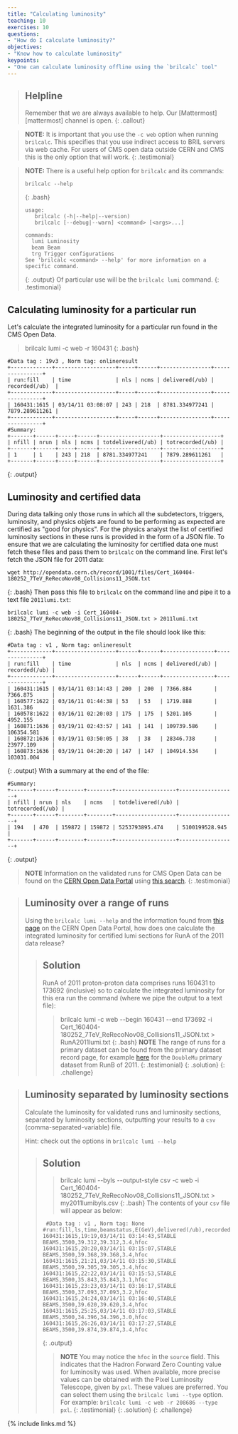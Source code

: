 ```yaml
---
title: "Calculating luminosity"
teaching: 10
exercises: 10
questions:
- "How do I calculate luminosity?"
objectives:
- "Know how to calculate luminosity"
keypoints:
- "One can calculate luminosity offline using the `brilcalc` tool"
---
```

> ## Helpline
>
> Remember that we are always available to help.  Our [Mattermost][mattermost] channel is open.
{: .callout}

> **NOTE:**
> It is important that you use the `-c web` option when running `brilcalc`.
> This specifies that you use indirect access to BRIL servers via web cache.
> For users of CMS open data outside CERN and CMS this is the only option that will work.
{: .testimonial}

> **NOTE:**
> There is a useful help option for `brilcalc` and its commands:
> ~~~
> brilcalc --help
> ~~~
> {: .bash}
> ~~~
> usage:
>    brilcalc (-h|--help|--version)
>    brilcalc [--debug|--warn] <command> [<args>...]
>
> commands:
>   lumi Luminosity
>   beam Beam
>   trg Trigger configurations
> See 'brilcalc <command> --help' for more information on a specific command.
> ~~~
> {: .output}
> Of particular use will be the `brilcalc lumi` command.
{: .testimonial}

## Calculating luminosity for a particular run
Let's calculate the integrated luminosity for a particular run found in the CMS Open Data.
> brilcalc lumi -c web -r 160431
{: .bash}
~~~
#Data tag : 19v3 , Norm tag: onlineresult
+-------------+-------------------+-----+------+----------------+----------------+
| run:fill    | time              | nls | ncms | delivered(/ub) | recorded(/ub)  |
+-------------+-------------------+-----+------+----------------+----------------+
| 160431:1615 | 03/14/11 03:08:07 | 243 | 218  | 8781.334977241 | 7879.289611261 |
+-------------+-------------------+-----+------+----------------+----------------+
#Summary:
+-------+------+-----+------+-------------------+------------------+
| nfill | nrun | nls | ncms | totdelivered(/ub) | totrecorded(/ub) |
+-------+------+-----+------+-------------------+------------------+
| 1     | 1    | 243 | 218  | 8781.334977241    | 7879.289611261   |
+-------+------+-----+------+-------------------+------------------+
~~~
{: .output}


## Luminosity and certified data
During data talking only those runs in which all the subdetectors, triggers, luminosity, and physics objets are found to be performing as expected
are certified as "good for physics". For the physics analyst the list of certified luminosity sections in these runs is provided in the form of a
JSON file. To ensure that we are calculating the luminosity for certified data one must fetch these files and pass them to `brilcalc` on the command line.
First let's fetch the JSON file for 2011 data:
~~~
wget http://opendata.cern.ch/record/1001/files/Cert_160404-180252_7TeV_ReRecoNov08_Collisions11_JSON.txt
~~~
{: .bash}
Then pass this file to `brilcalc` on the command line and pipe it to a text file `2011lumi.txt`:
~~~
brilcalc lumi -c web -i Cert_160404-180252_7TeV_ReRecoNov08_Collisions11_JSON.txt > 2011lumi.txt
~~~
{: .bash}
The beginning of the output in the file should look like this:
~~~
#Data tag : v1 , Norm tag: onlineresult
+-------------+-------------------+------+------+----------------+---------------+
| run:fill    | time              | nls  | ncms | delivered(/ub) | recorded(/ub) |
+-------------+-------------------+------+------+----------------+---------------+
| 160431:1615 | 03/14/11 03:14:43 | 200  | 200  | 7366.884       | 7366.875      |
| 160577:1622 | 03/16/11 01:44:38 | 53   | 53   | 1719.888       | 1631.386      |
| 160578:1622 | 03/16/11 02:20:03 | 175  | 175  | 5201.105       | 4952.155      |
| 160871:1636 | 03/19/11 02:43:57 | 141  | 141  | 109739.586     | 106354.581    |
| 160872:1636 | 03/19/11 03:50:05 | 38   | 38   | 28346.738      | 23977.109     |
| 160873:1636 | 03/19/11 04:20:20 | 147  | 147  | 104914.534     | 103031.004    |
~~~
{: .output}
With a summary at the end of the file:
~~~
#Summary:
+-------+------+--------+--------+-------------------+------------------+
| nfill | nrun | nls    | ncms   | totdelivered(/ub) | totrecorded(/ub) |
+-------+------+--------+--------+-------------------+------------------+
| 194   | 470  | 159872 | 159872 | 5253793895.474    | 5100199528.945   |
+-------+------+--------+--------+-------------------+------------------+
~~~
{: .output}

> **NOTE**
> Information on the validated runs for CMS Open Data can be found on the [CERN Open Data Portal](http://opendata.cern.ch/)
> using [this search](http://opendata.cern.ch/search?page=1&size=20&q=&experiment=CMS&subtype=Validation&type=Supplementaries&type=Environment).
{: .testimonial}


> ## Luminosity over a range of runs
> Using the `brilcalc lumi --help` and the information found  from [this page](http://opendata-dev.web.cern.ch/record/1001) on the CERN Open Data Portal, how does one calculate the
> integrated luminosity for certified lumi sections for RunA of the 2011 data release?
>> ## Solution
>> RunA of 2011 proton-proton data comprises runs 160431 to 173692 (inclusive) so to calculate the integrated luminosity for this era run the command (where we pipe the output to a text file):
>>> brilcalc lumi -c web --begin 160431 --end 173692 -i Cert_160404-180252_7TeV_ReRecoNov08_Collisions11_JSON.txt > RunA2011lumi.txt
>> {: .bash}
>>>  **NOTE** The range of runs for a primary dataset can be found from the primary dataset record page, for example [here](http://opendata.cern.ch/record/272) for the `DoubleMu` primary dataset from RunB of 2011.
>> {: .testimonial}
> {: .solution}
{: .challenge}

> ## Luminosity separated by luminosity sections
> Calculate the luminosity for validated runs and luminosity sections, separated by luminosity sections,
> outputting your results to a `csv` (comma-separated-variable) file.
>
> Hint: check out the options in `brilcalc lumi --help`
>> ## Solution
>>> brilcalc lumi --byls --output-style csv -c web -i Cert_160404-180252_7TeV_ReRecoNov08_Collisions11_JSON.txt > my2011lumibyls.csv
>> {: .bash}
>> The contents of your `csv` file will appear as below:
>> ~~~
>>  #Data tag : v1 , Norm tag: None
>> #run:fill,ls,time,beamstatus,E(GeV),delivered(/ub),recorded(/ub),avgpu,source
>> 160431:1615,19:19,03/14/11 03:14:43,STABLE BEAMS,3500,39.312,39.312,3.4,hfoc
>> 160431:1615,20:20,03/14/11 03:15:07,STABLE BEAMS,3500,39.368,39.368,3.4,hfoc
>> 160431:1615,21:21,03/14/11 03:15:30,STABLE BEAMS,3500,39.305,39.305,3.4,hfoc
>> 160431:1615,22:22,03/14/11 03:15:53,STABLE BEAMS,3500,35.843,35.843,3.1,hfoc
>> 160431:1615,23:23,03/14/11 03:16:17,STABLE BEAMS,3500,37.093,37.093,3.2,hfoc
>> 160431:1615,24:24,03/14/11 03:16:40,STABLE BEAMS,3500,39.620,39.620,3.4,hfoc
>> 160431:1615,25:25,03/14/11 03:17:03,STABLE BEAMS,3500,34.396,34.396,3.0,hfoc
>> 160431:1615,26:26,03/14/11 03:17:27,STABLE BEAMS,3500,39.874,39.874,3.4,hfoc
>> ~~~
>> {: .output}
>>> **NOTE** You may notice the `hfoc` in the `source` field. This indicates that the Hadron Forward Zero Counting value for luminosity was used.
>>> When available, more precise values can be obtained with the Pixel Luminosity Telescope, given by `pxl`. These values are preferred. You can select them
>>> using the `brilcalc lumi --type` option. For example: `brilcalc lumi -c web -r 208686 --type pxl`.
>> {: .testimonial}
> {: .solution}
{: .challenge}

{% include links.md %}
